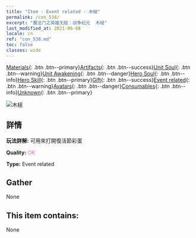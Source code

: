 ```yaml
---
title: "Item - Event related - 木槌"
permalink: /con_538/
excerpt: "魔法门之英雄无敌：战争纪元  木槌"
last_modified_at: 2021-06-08
locale: cn
ref: "con_538.md"
toc: false
classes: wide
---
```

 [Materials](/ItemsCN/){: .btn .btn--primary}[Artifacts](/ItemsCN/Artifacts/){: .btn .btn--success}[Unit Soul](/ItemsCN/UnitSoul/){: .btn .btn--warning}[Unit Awakening](/ItemsCN/UnitAwakening/){: .btn .btn--danger}[Hero Soul](/ItemsCN/HeroSoul/){: .btn .btn--info}[Hero Skill](/ItemsCN/HeroSkill/){: .btn .btn--primary}[Gift](/ItemsCN/Gift/){: .btn .btn--success}[Event related](/ItemsCN/Events/){: .btn .btn--warning}[Avatars](/ItemsCN/Avatars/){: .btn .btn--danger}[Consumables](/ItemsCN/Consumables/){: .btn .btn--info}[Unknown](/ItemsCN/Unknown/){: .btn .btn--primary}

 ![木槌](/images/t/i_10024.png)

## 詳情
 **玩法詳解:** 可用來打開復活節彩蛋

 **Quality:** <span style="color: #DA70D6">OK</span>

 **Type:** Event related

## Gather

  None

## This item contains:

  None

